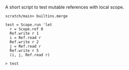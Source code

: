 A short script to test mutable references with local scope.

``` ucm :hide
scratch/main> builtins.merge
```

``` unison
test = Scope.run 'let
  r = Scope.ref 0
  Ref.write r 1
  i = Ref.read r
  Ref.write r 2
  j = Ref.read r
  Ref.write r 5
  (i, j, Ref.read r)

> test
```
